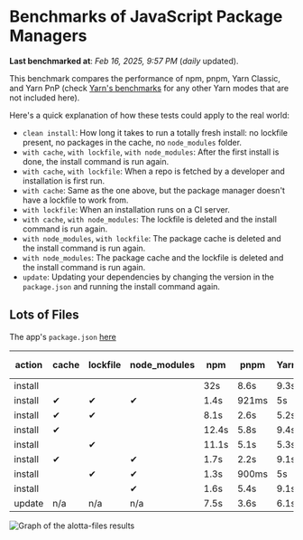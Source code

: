 # Benchmarks of JavaScript Package Managers

**Last benchmarked at**: _Feb 16, 2025, 9:57 PM_ (_daily_ updated).

This benchmark compares the performance of npm, pnpm, Yarn Classic, and Yarn PnP (check [Yarn's benchmarks](https://yarnpkg.com/benchmarks) for any other Yarn modes that are not included here).

Here's a quick explanation of how these tests could apply to the real world:

- `clean install`: How long it takes to run a totally fresh install: no lockfile present, no packages in the cache, no `node_modules` folder.
- `with cache`, `with lockfile`, `with node_modules`: After the first install is done, the install command is run again.
- `with cache`, `with lockfile`: When a repo is fetched by a developer and installation is first run.
- `with cache`: Same as the one above, but the package manager doesn't have a lockfile to work from.
- `with lockfile`: When an installation runs on a CI server.
- `with cache`, `with node_modules`: The lockfile is deleted and the install command is run again.
- `with node_modules`, `with lockfile`: The package cache is deleted and the install command is run again.
- `with node_modules`: The package cache and the lockfile is deleted and the install command is run again.
- `update`: Updating your dependencies by changing the version in the `package.json` and running the install command again.

## Lots of Files

The app's `package.json` [here](https://github.com/pnpm/pnpm.io/blob/main/benchmarks/fixtures/alotta-files/package.json)

| action  | cache | lockfile | node_modules| npm | pnpm | Yarn | Yarn PnP |
| ---     | ---   | ---      | ---         | --- | ---  | ---  | ---      |
| install |       |          |             | 32s | 8.6s | 9.3s | 5.6s |
| install | ✔     | ✔        | ✔           | 1.4s | 921ms | 5s | n/a |
| install | ✔     | ✔        |             | 8.1s | 2.6s | 5.2s | 1.3s |
| install | ✔     |          |             | 12.4s | 5.8s | 9.4s | 5.1s |
| install |       | ✔        |             | 11.1s | 5.1s | 5.3s | 1.3s |
| install | ✔     |          | ✔           | 1.7s | 2.2s | 9.1s | n/a |
| install |       | ✔        | ✔           | 1.3s | 900ms | 5s | n/a |
| install |       |          | ✔           | 1.6s | 5.4s | 9.1s | n/a |
| update  | n/a | n/a | n/a | 7.5s | 3.6s | 6.1s | 5.1s |

<img alt="Graph of the alotta-files results" src="/img/benchmarks/alotta-files.svg" />